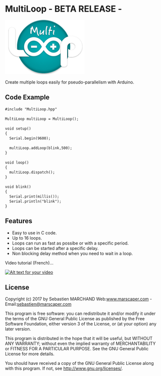 # MultiLoop - BETA RELEASE -
![Alt text](/MultiLoop.png?raw=true "Optional Title")

Create multiple loops easily for pseudo-parallelism with Arduino.

## Code Example

```
#include "MultiLoop.hpp"

MultiLoop multiLoop = MultiLoop();

void setup()
{
  Serial.begin(9600);
  
  multiLoop.addLoop(blink,500);
}

void loop()
{
  multiLoop.dispatch();
}

void blink()
{
  Serial.print(millis());
  Serial.println("blink");
}
```

## Features
- Easy to use in C code.
- Up to 16 loops.
- Loops can run as fast as possibe or with a specific period.
- Loops can be started after a specific delay.
- Non blocking delay method when you need to wait in a loop.

Video tutorial (French)...

[![Alt text for your video](https://img.youtube.com/vi/s0Ovzg3ystU/0.jpg)](https://www.youtube.com/watch?v=s0Ovzg3ystU)

## License

Copyright (c) 2017 by Sebastien MARCHAND 
Web:www.marscaper.com - Email:sebastien@marscaper.com

This program is free software: you can redistribute it and/or modify
it under the terms of the GNU General Public License as published by
the Free Software Foundation, either version 3 of the License, or
(at your option) any later version.

This program is distributed in the hope that it will be useful,
but WITHOUT ANY WARRANTY; without even the implied warranty of
MERCHANTABILITY or FITNESS FOR A PARTICULAR PURPOSE.  See the
GNU General Public License for more details.

You should have received a copy of the GNU General Public License
along with this program.  If not, see <http://www.gnu.org/licenses/>.
